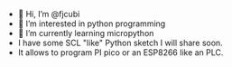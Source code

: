 - 👋 Hi, I’m @fjcubi
- 👀 I’m interested in python programming
- 🌱 I’m currently learning micropython
- I have some SCL "like" Python sketch I will share soon.  
- It allows to program PI pico or an ESP8266 like an PLC. 

<!---
fjcubi/fjcubi is a ✨ special ✨ repository because its `README.md` (this file) appears on your GitHub profile.
You can click the Preview link to take a look at your changes.
--->
